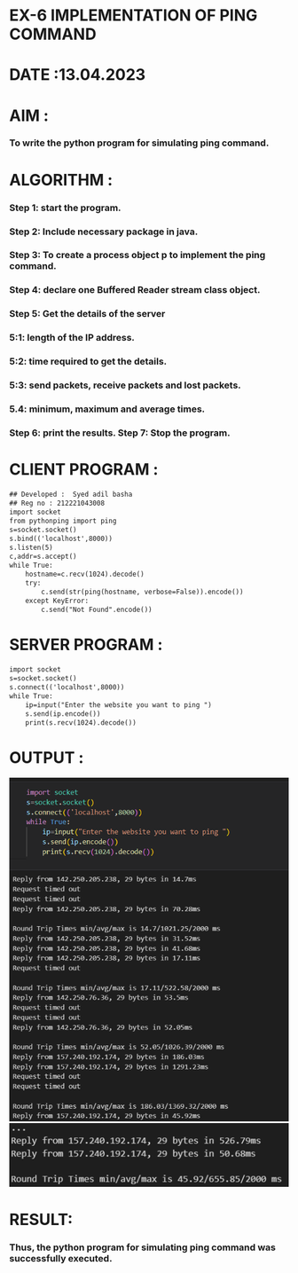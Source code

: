 # EX-6 IMPLEMENTATION OF PING COMMAND

# DATE :13.04.2023

# AIM :
### To write the python program for simulating ping command.
# ALGORITHM :
### Step 1: start the program. 
### Step 2: Include necessary package in java. 
### Step 3: To create a process object p to implement the ping command. 
### Step 4: declare one Buffered Reader stream class object. 
### Step 5: Get the details of the server 
### 5:1: length of the IP address. 
### 5:2: time required to get the details. 
### 5:3: send packets, receive packets and lost packets. 
### 5.4: minimum, maximum and average times. 
### Step 6: print the results. Step 7: Stop the program.
# CLIENT PROGRAM :
```PY
## Developed :  Syed adil basha
## Reg no : 212221043008
import socket
from pythonping import ping
s=socket.socket()
s.bind(('localhost',8000))
s.listen(5)
c,addr=s.accept()
while True:
    hostname=c.recv(1024).decode()
    try:
        c.send(str(ping(hostname, verbose=False)).encode())
    except KeyError:
        c.send("Not Found".encode())
```
# SERVER PROGRAM :
```PY
import socket
s=socket.socket()
s.connect(('localhost',8000))
while True:
    ip=input("Enter the website you want to ping ")
    s.send(ip.encode())
    print(s.recv(1024).decode())

```
# OUTPUT :
![output](./o1.png)
![output](./o2.png)
# RESULT:
### Thus, the python program for simulating ping command was successfully executed.



